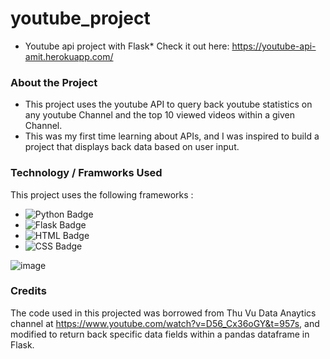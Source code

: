 # youtube_project
* Youtube api project with Flask* Check it out here:  https://youtube-api-amit.herokuapp.com/

### About the Project
+ This project uses the youtube API to query back youtube statistics on any youtube Channel and the top 10 viewed videos within a given Channel.  
+ This was my first time learning about APIs, and I was inspired to build a project that displays back data based on user input.

### Technology / Framworks Used
This project uses the following frameworks  :
+ ![Python Badge](https://img.shields.io/badge/Python-3776AB?style=for-the-badge&logo=python&logoColor=white)
+ ![Flask Badge](https://img.shields.io/badge/Flask-000000?style=for-the-badge&logo=flask&logoColor=white)
+ ![HTML Badge](https://img.shields.io/badge/HTML-239120?style=for-the-badge&logo=html5&logoColor=white)
+ ![CSS Badge](https://img.shields.io/badge/CSS-239120?&style=for-the-badge&logo=css3&logoColor=white)

![image](https://user-images.githubusercontent.com/26206720/168448967-6ccdd458-190b-492a-95c7-d6fc0096f436.png)

### Credits
The code used in this projected was borrowed from Thu Vu Data Anaytics channel at https://www.youtube.com/watch?v=D56_Cx36oGY&t=957s, and modified to return back specific data fields within a pandas dataframe in Flask.



